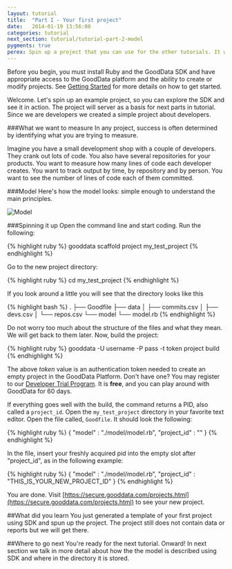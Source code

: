 ```yaml
---
layout: tutorial
title:  "Part I - Your first project"
date:   2014-01-19 13:56:00
categories: tutorial
next_section: tutorial/tutorial-part-2-model
pygments: true
perex: Spin up a project that you can use for the other tutorials. It will take only 5 minutes. Promise.
---
```


Before you begin, you must install Ruby and the GoodData SDK and have appropriate access to the GoodData platform and the ability to create or modify projects. See [Getting Started](getting-started) for more details on how to get started.

Welcome. Let's spin up an example project, so you can explore the SDK and see it in action. The project will server as a basis for next parts in tutorial. Since we are developers we created a simple project about developers.

###What we want to measure
In any project, success is often determined by identifying what you are trying to measure.

Imagine you have a small development shop with a couple of developers. They crank out lots of code. You also have several repositories for your products. You want to measure how many lines of code each developer creates. You want to track output by time, by repository and by person. You want to see the number of lines of code each of them committed.

###Model
Here's how the model looks: simple enough to understand the main principles.

![Model](https://dl.dropboxusercontent.com/s/1y97ziv5anmpn9s/gooddata_devs_demo_model.png?token_hash=AAENC89d8XOfCr9AnyQCrd9vwfhb-bDuYcORQ0AIRP2RQQ)

###Spinning it up
Open the command line and start coding. Run the following:

{% highlight ruby %}
gooddata scaffold project my_test_project
{% endhighlight %}

Go to the new project directory:

{% highlight ruby %}
cd my_test_project
{% endhighlight %}

If you look around a little you will see that the directory looks like this

{% highlight bash %}
.
├── Goodfile
├── data
│   ├── commits.csv
│   ├── devs.csv
│   └── repos.csv
└── model
    └── model.rb
{% endhighlight %}

Do not worry too much about the structure of the files and what they mean. We will get back to them later. Now, build the project:

{% highlight ruby %}
gooddata -U username -P pass -t token project build
{% endhighlight %}

The above _token_ value is an authentication token needed to create an empty project in the GoodData Platform. Don't have one? You may register to our [Developer Trial Program](https://developer.gooddata.com/trial). It is **free**, and you can play around with GoodData for 60 days. 

If everything goes well with the build, the command returns a PID, also called a `project_id`. Open the `my_test_project` directory in your favorite text editor. Open the file called, `Goodfile`. It should look the following:

{% highlight ruby %}
{
  "model" : "./model/model.rb",
  "project_id"   : ""
}
{% endhighlight %}

In the file, insert your freshly acquired pid into the empty slot after "project_id", as in the following example:

{% highlight ruby %}
{
  "model" : "./model/model.rb",
  "project_id"   : "THIS_IS_YOUR_NEW_PROJECT_ID"
}
{% endhighlight %}

You are done. Visit [https://secure.gooddata.com/projects.html](https://secure.gooddata.com/projects.html) to see your new project. 

##What did you learn
You just generated a template of your first project using SDK and spun up the project. The project still does not contain data or reports but we will get there.

##Where to go next
You're ready for the next tutorial. Onward! In next section we talk in more detail about how the the model is described using SDK and where in the directory it is stored.